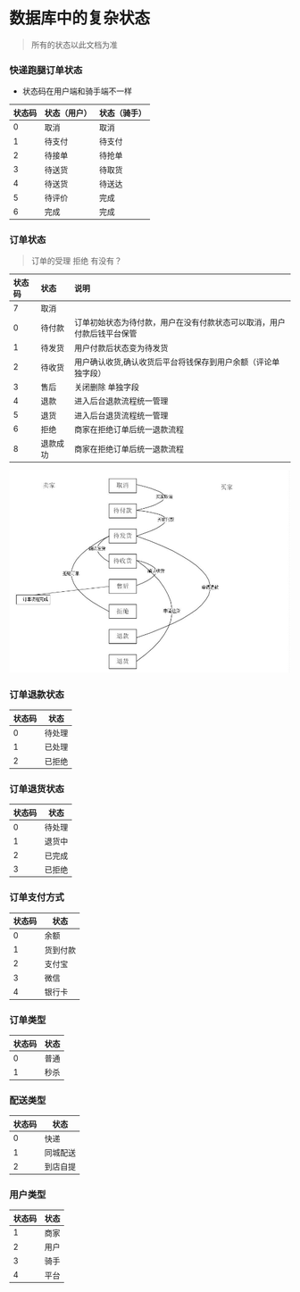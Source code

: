 # 数据库中的复杂状态

> 所有的状态以此文档为准

### 快递跑腿订单状态

* 状态码在用户端和骑手端不一样

| 状态码 | 状态（用户） | 状态（骑手） |
| :--- | :--- | :--- |
| 0 | 取消 |  取消|
| 1 | 待支付 |  待支付|
| 2 | 待接单 | 待抢单 |
| 3 | 待送货 | 待取货 |
| 4 | 待送货 | 待送达 |
| 5 | 待评价 | 完成   |
| 6 | 完成  |    完成    |

### 订单状态

> 订单的受理 拒绝 有没有？

| 状态码 | 状态|  说明|
| :--- | :---| :---|
| 7  | 取消    | |
| 0  | 待付款  | 订单初始状态为待付款，用户在没有付款状态可以取消，用户付款后钱平台保管|
| 1  | 待发货  | 用户付款后状态变为待发货 |
| 2  | 待收货  | 用户确认收货,确认收货后平台将钱保存到用户余额（评论单独字段） |
| 3  | 售后    | 关闭删除 单独字段 |
| 4  | 退款    | 进入后台退款流程统一管理|
| 5  | 退货    |进入后台退货流程统一管理|
| 6  | 拒绝    | 商家在拒绝订单后统一退款流程|
| 8  | 退款成功    | 商家在拒绝订单后统一退款流程|



![订单流程](.imgs/order_flow.jpg)

### 订单退款状态

|状态码 | 状态|
|---| --- |
| 0 |待处理 |
| 1 |已处理|
| 2 |已拒绝|

### 订单退货状态

|状态码 | 状态|
|---| --- |
| 0 |待处理 |
| 1 |退货中|
| 2 |已完成|
| 3 |已拒绝|

### 订单支付方式

|状态码 | 状态|
|---| --- |
| 0 |余额 |
| 1 |货到付款|
| 2 |支付宝|
| 3 |微信|
| 4 |银行卡|

### 订单类型

|状态码 | 状态|
|---| --- |
| 0 |普通 |
| 1 |秒杀 |

### 配送类型

|状态码 | 状态|
|---| --- |
| 0 |快递 |
| 1 |同城配送 |
| 2 |到店自提 |

### 用户类型

|状态码 | 状态|
|---| --- |
| 1 |商家 |
| 2 |用户 |
| 3 |骑手 |
| 4 |平台 |
